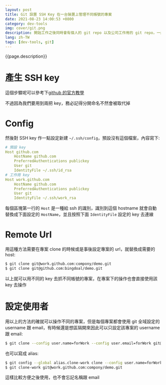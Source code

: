 ```yaml
---
layout: post
title: Git 設置 SSH Key 在一台裝置上管理不同帳號的專案
date: 2021-08-23 14:00:53 +0800
category: dev-tools
img: cover/git.png
description: 開始工作之後同時會有個人的 git repo 以及公司工作用的 git repo，一般來說會用一台專門處理工作的電腦來區分，但有時候會需要在個人裝置或是公司裝置上用到對方的專案，就像上班忙裡偷閒寫的這篇部落格一樣，如果要在不同專案間切換帳號也不是很方便，因此調整一下設定可以在一開始就指定好選用的帳號
lang: zh-TW
tags: [dev-tools, git]
---
```


{{page.description}}

# 產生 SSH key
這個步驟呢可以參考下[github 的官方教學](https://docs.github.com/en/github/authenticating-to-github/connecting-to-github-with-ssh/generating-a-new-ssh-key-and-adding-it-to-the-ssh-agent)

不過因為我們要用到兩把 key，務必記得分開命名不然會被取代掉

# Config

然後對 SSH key 作一點設定新建 `~/.ssh/config`，預設沒有這個檔案，內容寫下:

```yaml
# 預設 key
Host github.com
    HostName github.com
    PreferredAuthentications publickey
    User git
    IdentityFile ~/.ssh/id_rsa
# 工作用 key
Host work.github.com
    HostName github.com
    PreferredAuthentications publickey
    User git
    IdentityFile ~/.ssh/work_rsa
```

每個區塊第一行的 `Host` 是一種給 ssh 的識別，識別到這個 hostname 就會自動替換成下面設定的 `HostName`，並且按照下面 `IdentityFile` 設定的 key 去連線

# Remote Url

用這種方法需要在專案 clone 的時候或是事後設定專案的 url，就替換成需要的 host:

```bash
$ git clone git@work.github.com:compony/demo.git
$ git clone git@github.com:bingdoal/demo.git
```

以上就可以用不同的 key 去抓不同帳號的專案，在專案下的操作也會直接使用該 key 去操作

# 設定使用者

用以上的方法的確就可以操作不同的專案，但是每個專案都會使用 git 全域設定的 username 跟 email，有時候還是想區隔開來因此可以只設定該專案的 username 跟 email:

```bash
$ git clone --config user.name=forWork --config user.email=forWork git@work.github.com:compony/demo.git
```

也可以寫成 alias:
```bash
$ git config --global alias.clone-work clone --config user.name=forWork --config user.email=forWork
$ git clone-work git@work.github.com:compony/demo.git
```

這樣比較方便之後使用，也不會忘記名稱跟 email